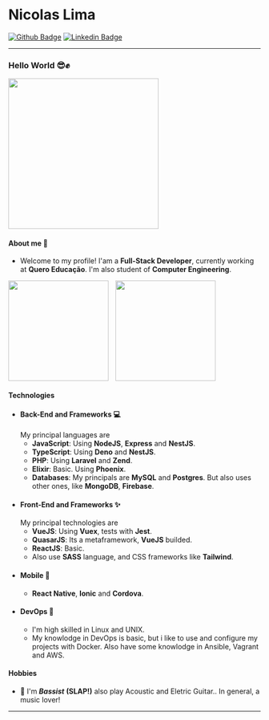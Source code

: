 # Nicolas Lima
[![Github Badge](https://img.shields.io/badge/-Github-000?style=flat-square&logo=Github&logoColor=white&link=https://github.com/nicolaslima321)](https://github.com/nicolaslima321) [![Linkedin Badge](https://img.shields.io/badge/-LinkedIn-blue?style=flat-square&logo=Linkedin&logoColor=white&link=https://www.linkedin.com/in/nicolas-lima-98a0a1131/)](https://www.linkedin.com/in/nicolas-lima-98a0a1131/)

-----

### Hello World :sunglasses::fist:
<img src="cat-jam.gif" width="300">

#### About me :bookmark:
* Welcome to my profile! I'am a **Full-Stack Developer**, currently working at **Quero Educação**. I'm also student of **Computer Engineering**.

<div style="display: flex; flex-direction: row;">

<img style="margin-right: 1em" src="https://github-readme-stats.vercel.app/api?username=nicolaslima321&count_private=true&show_icons=true&theme=dark" height="200">
<img src="https://github-readme-stats.vercel.app/api/top-langs/?username=nicolaslima321&hide=java,%20ruby&count_private=true&show_icons=true&theme=dark" height="200">

</div>

#### Technologies
  * #### **Back-End and Frameworks** :computer:
    My principal languages are 
    * **JavaScript**: Using **NodeJS**, **Express** and **NestJS**.
    * **TypeScript**: Using **Deno** and **NestJS**.
    * **PHP**: Using **Laravel** and **Zend**.
    * **Elixir**: Basic. Using **Phoenix**.
    * **Databases**: My principals are **MySQL** and **Postgres**. But also uses other ones, like **MongoDB**, **Firebase**.
  * #### **Front-End and Frameworks** :sparkles:
    My principal technologies are
    * **VueJS**: Using **Vuex**, tests with **Jest**.
    * **QuasarJS**: Its a metaframework, **VueJS** builded.
    * **ReactJS**: Basic.
    * Also use **SASS** language, and CSS frameworks like **Tailwind**.
  * #### **Mobile** :iphone:
    * **React Native**, **Ionic** and **Cordova**.
  * #### **DevOps** :penguin:
    * I'm high skilled in Linux and UNIX.
    * My knowlodge in DevOps is basic, but i like to use and configure my projects with Docker. Also have some knowlodge in Ansible, Vagrant and AWS.

#### Hobbies
* 🎸 I'm ***Bassist*** **(SLAP!)** also play Acoustic and Eletric Guitar.. In general, a music lover!

***